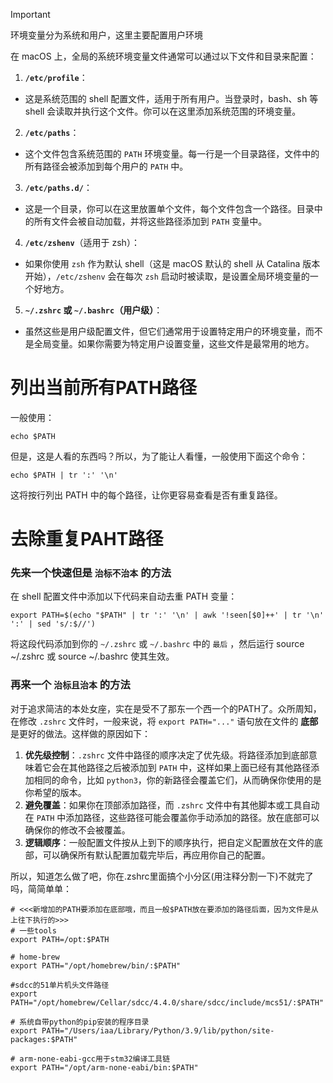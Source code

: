 > [!important]
>
> 环境变量分为系统和用户，这里主要配置用户环境

在 macOS 上，全局的系统环境变量文件通常可以通过以下文件和目录来配置：

1. **`/etc/profile`**：

- 这是系统范围的 shell 配置文件，适用于所有用户。当登录时，bash、sh 等 shell 会读取并执行这个文件。你可以在这里添加系统范围的环境变量。

2. **`/etc/paths`**：

- 这个文件包含系统范围的 `PATH` 环境变量。每一行是一个目录路径，文件中的所有路径会被添加到每个用户的 `PATH` 中。

3. **`/etc/paths.d/`**：

- 这是一个目录，你可以在这里放置单个文件，每个文件包含一个路径。目录中的所有文件会被自动加载，并将这些路径添加到 `PATH` 变量中。

4. **`/etc/zshenv`**（适用于 zsh）：

- 如果你使用 `zsh` 作为默认 shell（这是 macOS 默认的 shell 从 Catalina 版本开始），`/etc/zshenv` 会在每次 `zsh` 启动时被读取，是设置全局环境变量的一个好地方。

5. **`~/.zshrc` 或 `~/.bashrc`（用户级）**：

- 虽然这些是用户级配置文件，但它们通常用于设置特定用户的环境变量，而不是全局变量。如果你需要为特定用户设置变量，这些文件是最常用的地方。

# 列出当前所有PATH路径

一般使用：

```shell
echo $PATH
```

但是，这是人看的东西吗？所以，为了能让人看懂，一般使用下面这个命令：

```shell
echo $PATH | tr ':' '\n'
```

这将按行列出 PATH 中的每个路径，让你更容易查看是否有重复路径。

# 去除重复PAHT路径

### 先来一个快速但是 `治标不治本` 的方法

在 shell 配置文件中添加以下代码来自动去重 PATH 变量：

```shell
export PATH=$(echo "$PATH" | tr ':' '\n' | awk '!seen[$0]++' | tr '\n' ':' | sed 's/:$//')
```

将这段代码添加到你的 `~/.zshrc` 或 `~/.bashrc` 中的 `最后` ，然后运行 source ~/.zshrc 或 source ~/.bashrc 使其生效。

### 再来一个 `治标且治本` 的方法

对于追求简洁的本处女座，实在是受不了那东一个西一个的PATH了。众所周知，在修改 `.zshrc` 文件时，一般来说，将 `export PATH="..."` 语句放在文件的 **底部** 是更好的做法。这样做的原因如下：

1. **优先级控制**：`.zshrc` 文件中路径的顺序决定了优先级。将路径添加到底部意味着它会在其他路径之后被添加到 `PATH` 中，这样如果上面已经有其他路径添加相同的命令，比如 `python3`，你的新路径会覆盖它们，从而确保你使用的是你希望的版本。
2. **避免覆盖**：如果你在顶部添加路径，而 `.zshrc` 文件中有其他脚本或工具自动在 `PATH` 中添加路径，这些路径可能会覆盖你手动添加的路径。放在底部可以确保你的修改不会被覆盖。
3. **逻辑顺序**：一般配置文件按从上到下的顺序执行，把自定义配置放在文件的底部，可以确保所有默认配置加载完毕后，再应用你自己的配置。

所以，知道怎么做了吧，你在.zshrc里面搞个小分区(用注释分割一下)不就完了吗，简简单单：

```shell
# <<<新增加的PATH要添加在底部哦，而且一般$PATH放在要添加的路径后面，因为文件是从上往下执行的>>>
# 一些tools
export PATH=/opt:$PATH

# home-brew
export PATH="/opt/homebrew/bin/:$PATH"

#sdcc的51单片机头文件路径
export PATH="/opt/homebrew/Cellar/sdcc/4.4.0/share/sdcc/include/mcs51/:$PATH"

# 系统自带python的pip安装的程序目录
export PATH="/Users/iaa/Library/Python/3.9/lib/python/site-packages:$PATH"

# arm-none-eabi-gcc用于stm32编译工具链
export PATH="/opt/arm-none-eabi/bin:$PATH"
```
